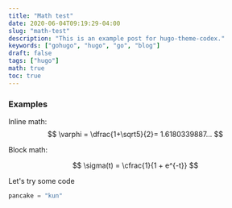 ```yaml
---
title: "Math test"
date: 2020-06-04T09:19:29-04:00
slug: "math-test"
description: "This is an example post for hugo-theme-codex."
keywords: ["gohugo", "hugo", "go", "blog"]
draft: false
tags: ["hugo"]
math: true
toc: true
---
```


### Examples

Inline math: $$ \varphi = \dfrac{1+\sqrt5}{2}= 1.6180339887… $$

Block math:

$$
\sigma(t) = \cfrac{1}{1 + e^{-t}}
$$

Let's try some code

```python
pancake = "kun"
```